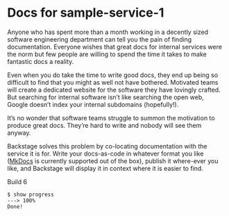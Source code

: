 # Docs for sample-service-1

Anyone who has spent more than a month working in a decently sized software engineering department
can tell you the pain of finding documentation. Everyone wishes that great docs for internal
services were the norm but few people are willing to spend the time it takes to make fantastic
docs a reality.

Even when you do take the time to write good docs, they end up being so difficult to find that you
might as well not have bothered. Motivated teams will create a dedicated website for the software
they have lovingly crafted. But searching for internal software isn’t like searching the open web,
Google doesn’t index your internal subdomains (hopefully!).

It’s no wonder that software teams struggle to summon the motivation to produce great docs.
They’re hard to write and nobody will see them anyway.

Backstage solves this problem by co-locating documentation with the service it is for. Write
your docs-as-code in whatever format you like ([MkDocs](https://www.mkdocs.org/) is currently
supported out of the box), publish it where-ever you like, and Backstage will display it in context where it is easier to find.

Build 6

<!-- termynal -->
```console
$ show progress
---> 100%
Done!
```
